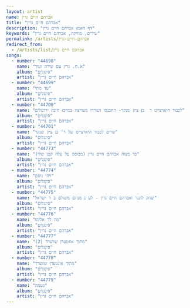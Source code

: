 ```yaml
---
layout: artist
name: אברהם חיים גרין
title: "אברהם חיים גרין"
description: "דף האמן אברהם חיים גרין"
keywords: "שירים, מוזיקה, אברהם חיים גרין"
permalink: /artists/אברהם-חיים-גרין
redirect_from:
  - /artists/list/אברהם חיים גרין
songs:
  - number: "44698"
    name: "א.ח. גרין עם שירה ועוד"
    album: "סינגלים"
    artist: "אברהם חיים גרין"
  - number: "44699"
    name: "עד מתי"
    album: "סינגלים"
    artist: "אברהם חיים גרין"
  - number: "44700"
    name: "לכבוד היארצייט ר  בן ציון שנקר- התכנסו ושוררו מעריציו במרכז חיבה ירושלים"
    album: "סינגלים"
    artist: "אברהם חיים גרין"
  - number: "44701"
    name: "שרים לכבוד היארצייט של ר' בן ציון שנקר"
    album: "סינגלים"
    artist: "אברהם חיים גרין"
  - number: "44773"
    name: "בר מצוה אברהם חיים גרין (מבוסס על עלה קטן שלי)"
    album: "סינגלים"
    artist: "אברהם חיים גרין"
  - number: "44774"
    name: "ויהי נועם"
    album: "סינגלים"
    artist: "אברהם חיים גרין"
  - number: "44775"
    name: "יצחק לונגר ואברהם חיים גרין - לע נ מנחם משולם ב ר ישראל"
    album: "סינגלים"
    artist: "אברהם חיים גרין"
  - number: "44776"
    name: "מה לך אליהו"
    album: "סינגלים"
    artist: "אברהם חיים גרין"
  - number: "44777"
    name: "מתוך אונטערן שווערד (2)"
    album: "סינגלים"
    artist: "אברהם חיים גרין"
  - number: "44778"
    name: "מתוך אונטערן שווערד"
    album: "סינגלים"
    artist: "אברהם חיים גרין"
  - number: "44779"
    name: "נשמה"
    album: "סינגלים"
    artist: "אברהם חיים גרין"
---
```

